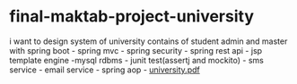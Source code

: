 # final-maktab-project-university
i want to  design system of university contains of student admin and master with spring boot - spring mvc - spring security - spring rest api - jsp template engine 
-mysql rdbms - junit test(assertj and mockito) - sms service - email service - spring aop - 
[university.pdf](https://github.com/nasrmohammad4804/final-maktab-project-university/files/7624254/university.pdf)
